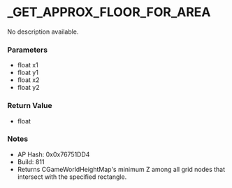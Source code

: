 # _GET_APPROX_FLOOR_FOR_AREA

No description available.

### Parameters
* float x1
* float y1
* float x2
* float y2

### Return Value
* float

### Notes
* AP Hash: 0x0x76751DD4
* Build: 811
* Returns CGameWorldHeightMap's minimum Z among all grid nodes that intersect with the specified rectangle.

